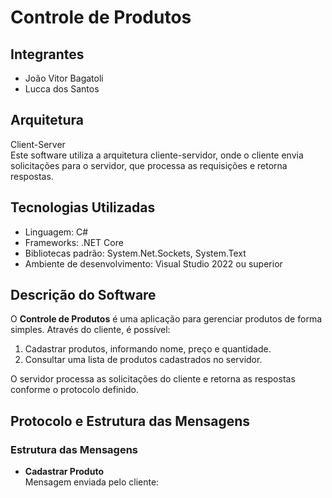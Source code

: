 # Controle de Produtos

## Integrantes
- João Vitor Bagatoli
- Lucca dos Santos

## Arquitetura
Client-Server  
Este software utiliza a arquitetura cliente-servidor, onde o cliente envia solicitações para o servidor, que processa as requisições e retorna respostas.

## Tecnologias Utilizadas
- Linguagem: C#
- Frameworks: .NET Core
- Bibliotecas padrão: System.Net.Sockets, System.Text
- Ambiente de desenvolvimento: Visual Studio 2022 ou superior

## Descrição do Software
O **Controle de Produtos** é uma aplicação para gerenciar produtos de forma simples. Através do cliente, é possível:
1. Cadastrar produtos, informando nome, preço e quantidade.
2. Consultar uma lista de produtos cadastrados no servidor.

O servidor processa as solicitações do cliente e retorna as respostas conforme o protocolo definido.

## Protocolo e Estrutura das Mensagens

### Estrutura das Mensagens
- **Cadastrar Produto**  
  Mensagem enviada pelo cliente:
